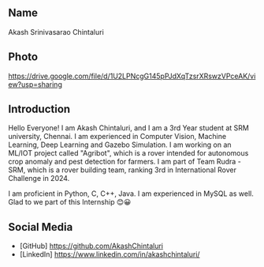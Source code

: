 ## Name
Akash Srinivasarao Chintaluri

## Photo
https://drive.google.com/file/d/1U2LPNcgG145pPJdXqTzsrXRswzVPceAK/view?usp=sharing

## Introduction
Hello Everyone! I am Akash Chintaluri, and I am a 3rd Year student at SRM university, Chennai. I am experienced in Computer Vision, Machine Learning, Deep Learning and Gazebo Simulation.  I am working on an ML/IOT project called "Agribot", which is a rover intended for autonomous crop anomaly and pest detection for farmers. I am part of Team Rudra - SRM, which is a rover building team, ranking 3rd in International Rover Challenge in 2024.

I am proficient in Python, C, C++, Java. I am experienced in MySQL as well. Glad to we part of this Internship 😊😀 

## Social Media
- [GitHub] https://github.com/AkashChintaluri
- [LinkedIn] https://www.linkedin.com/in/akashchintaluri/